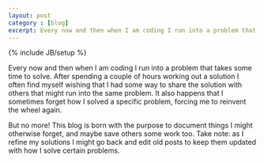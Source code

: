 ```yaml
---
layout: post
category : [blog]
excerpt: Every now and then when I am coding I run into a problem that takes some time to solve. After spending a couple of hours working out a solution I often find myself wishing that I had some way to share the solution with others that might run into the same problem...
---
```

{% include JB/setup %}

Every now and then when I am coding I run into a problem that takes some time to solve. After spending a couple of hours working out a solution I often find myself wishing that I had some way to share the solution with others that might run into the same problem. It also happens that I sometimes forget how I solved a specific problem, forcing me to reinvent the wheel again.

But no more! This blog is born with the purpose to document things I might otherwise forget, and maybe save others some work too. Take note: as I refine my solutions I might go back and edit old posts to keep them updated with how I solve certain problems.

